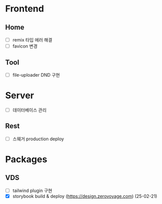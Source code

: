 # Frontend

## Home

- [ ] remix 타입 에러 해결
- [ ] favicon 변경

## Tool

- [ ] file-uploader DND 구현

# Server

- [ ] 데이터베이스 관리

## Rest

- [ ] 스웨거 production deploy

# Packages

## VDS

- [ ] tailwind plugin 구현
- [x] storybook build & deploy (https://design.zerovoyage.com) (25-02-21)
